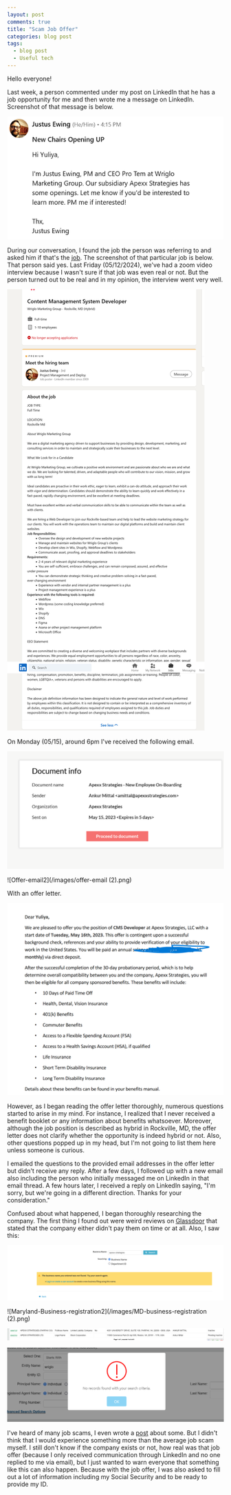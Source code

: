 ```yaml
---
layout: post
comments: true
title: "Scam Job Offer"
categories: blog post
tags:
  - blog post
  - Useful tech
---
```


Hello everyone!

Last week, a person commented under my post on LinkedIn that he has a job opportunity for me and then wrote me a message on LinkedIn. Screenshot of that message is below.

![LinkedIn-Message](/images/linkedin-message.png)

During our conversation, I found the job the person was referring to and asked him if that's the [job](https://www.linkedin.com/jobs/view/3601282464). The screenshot of that particular job is below. That person said yes. Last Friday (05/12/2024), we've had a zoom video interview because I wasn't sure if that job was even real or not. But the person turned out to be real and in my opinion, the interview went very well.

![LinkedIn-Job](/images/linkedin-job.png)

On Monday (05/15), around 6pm I've received the following email.

![Offer-email](/images/offer-email.png)

![Offer-email2](/images/offer-email (2).png)

With an offer letter.

![Offer-letter](/images/Offer-letter.png)

However, as I began reading the offer letter thoroughly, numerous questions started to arise in my mind. For instance, I realized that I never received a benefit booklet or any information about benefits whatsoever. Moreover, although the job position is described as hybrid in Rockville, MD, the offer letter does not clarify whether the opportunity is indeed hybrid or not. Also, other questions popped up in my head, but I'm not going to list them here unless someone is curious.

I emailed the questions to the provided email addresses in the offer letter but didn't receive any reply. After a few days, I followed up with a new email also including the person who initially messaged me on LinkedIn in that email thread. A few hours later, I received a reply on LinkedIn saying, "I'm sorry, but we're going in a different direction. Thanks for your consideration."

Confused about what happened, I began thoroughly researching the company. The first thing I found out were weird reviews on [Glassdoor](https://www.glassdoor.com/Overview/Working-at-Apexx-Strategies-EI_IE3263428.11,27.htm) that stated that the company either didn't pay them on time or at all. Also, I saw this:

![Maryland-Business-registration](/images/MD-business-registration.png)

![Maryland-Business-registration2](/images/MD-business-registration (2).png)

![Virginia-Business-registration](/images/Virginia-business-registration.png)

![Virginia-Business-registration2](/images/Virginia-business-administration.png)

I've heard of many job scams, I even wrote a [post](https://ambrolla.io/blog/post/2023/03/08/job-scam.html) about some. But I didn't think that I would experience something more than the average job scam myself. I still don't know if the company exists or not, how real was that job offer (because I only received communication through LinkedIn and no one replied to me via email), but I just wanted to warn everyone that something like this can also happen. Because with the job offer, I was also asked to fill out a lot of information including my Social Security and to be ready to provide my ID.

